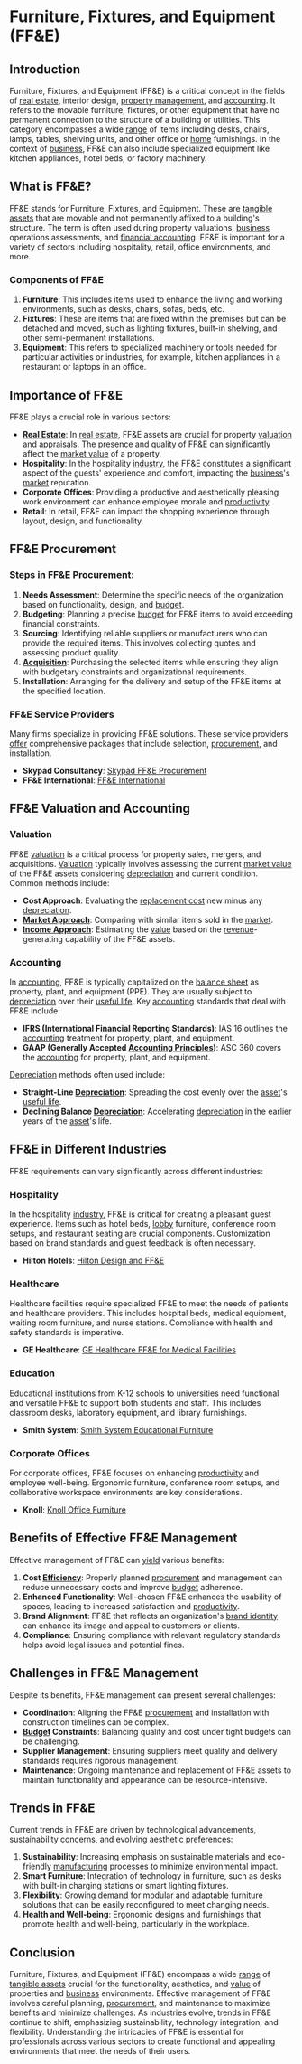 # Furniture, Fixtures, and Equipment (FF&E)

## Introduction
Furniture, Fixtures, and Equipment (FF&E) is a critical concept in the fields of [real estate](../r/real_estate.md), interior design, [property management](../p/property_management.md), and [accounting](../a/accounting.md). It refers to the movable furniture, fixtures, or other equipment that have no permanent connection to the structure of a building or utilities. This category encompasses a wide [range](../r/range.md) of items including desks, chairs, lamps, tables, shelving units, and other office or [home](../h/home.md) furnishings. In the context of [business](../b/business.md), FF&E can also include specialized equipment like kitchen appliances, hotel beds, or factory machinery.

## What is FF&E?

FF&E stands for Furniture, Fixtures, and Equipment. These are [tangible assets](../t/tangible_asset.md) that are movable and not permanently affixed to a building's structure. The term is often used during property valuations, [business](../b/business.md) operations assessments, and [financial accounting](../f/financial_accounting.md). FF&E is important for a variety of sectors including hospitality, retail, office environments, and more.

### Components of FF&E

1. **Furniture**: This includes items used to enhance the living and working environments, such as desks, chairs, sofas, beds, etc.
2. **Fixtures**: These are items that are fixed within the premises but can be detached and moved, such as lighting fixtures, built-in shelving, and other semi-permanent installations.
3. **Equipment**: This refers to specialized machinery or tools needed for particular activities or industries, for example, kitchen appliances in a restaurant or laptops in an office.

## Importance of FF&E

FF&E plays a crucial role in various sectors:

- **[Real Estate](../r/real_estate.md)**: In [real estate](../r/real_estate.md), FF&E assets are crucial for property [valuation](../v/valuation.md) and appraisals. The presence and quality of FF&E can significantly affect the [market value](../m/market_value.md) of a property.
- **Hospitality**: In the hospitality [industry](../i/industry.md), the FF&E constitutes a significant aspect of the guests' experience and comfort, impacting the [business](../b/business.md)'s [market](../m/market.md) reputation.
- **Corporate Offices**: Providing a productive and aesthetically pleasing work environment can enhance employee morale and [productivity](../p/productivity.md).
- **Retail**: In retail, FF&E can impact the shopping experience through layout, design, and functionality.

## FF&E Procurement

### Steps in FF&E Procurement:

1. **Needs Assessment**: Determine the specific needs of the organization based on functionality, design, and [budget](../b/budget.md).
2. **Budgeting**: Planning a precise [budget](../b/budget.md) for FF&E items to avoid exceeding financial constraints.
3. **Sourcing**: Identifying reliable suppliers or manufacturers who can provide the required items. This involves collecting quotes and assessing product quality.
4. **[Acquisition](../a/acquisition.md)**: Purchasing the selected items while ensuring they align with budgetary constraints and organizational requirements.
5. **Installation**: Arranging for the delivery and setup of the FF&E items at the specified location.

### FF&E Service Providers

Many firms specialize in providing FF&E solutions. These service providers [offer](../o/offer.md) comprehensive packages that include selection, [procurement](../p/procurement.md), and installation.
- **Skypad Consultancy**: [Skypad FF&E Procurement](https://www.skypadconsultancy.com/ff-e-procurement)
- **FF&E International**: [FF&E International](https://www.ffneinternational.com)

## FF&E Valuation and Accounting

### Valuation

FF&E [valuation](../v/valuation.md) is a critical process for property sales, mergers, and acquisitions. [Valuation](../v/valuation.md) typically involves assessing the current [market value](../m/market_value.md) of the FF&E assets considering [depreciation](../d/depreciation.md) and current condition. Common methods include:
- **Cost Approach**: Evaluating the [replacement cost](../r/replacement_cost.md) new minus any [depreciation](../d/depreciation.md).
- **[Market Approach](../m/market_approach.md)**: Comparing with similar items sold in the [market](../m/market.md).
- **[Income Approach](../i/income_approach.md)**: Estimating the [value](../v/value.md) based on the [revenue](../r/revenue.md)-generating capability of the FF&E assets.

### Accounting

In [accounting](../a/accounting.md), FF&E is typically capitalized on the [balance sheet](../b/balance_sheet.md) as property, plant, and equipment (PPE). They are usually subject to [depreciation](../d/depreciation.md) over their [useful life](../u/useful_life.md). Key [accounting](../a/accounting.md) standards that deal with FF&E include:
- **IFRS (International Financial Reporting Standards)**: IAS 16 outlines the [accounting](../a/accounting.md) treatment for property, plant, and equipment.
- **GAAP (Generally Accepted [Accounting Principles](../a/accounting_principles.md))**: ASC 360 covers the [accounting](../a/accounting.md) for property, plant, and equipment.

[Depreciation](../d/depreciation.md) methods often used include:
- **Straight-Line [Depreciation](../d/depreciation.md)**: Spreading the cost evenly over the [asset](../a/asset.md)'s [useful life](../u/useful_life.md).
- **Declining Balance [Depreciation](../d/depreciation.md)**: Accelerating [depreciation](../d/depreciation.md) in the earlier years of the [asset](../a/asset.md)'s life.

## FF&E in Different Industries

FF&E requirements can vary significantly across different industries:

### Hospitality

In the hospitality [industry](../i/industry.md), FF&E is critical for creating a pleasant guest experience. Items such as hotel beds, [lobby](../l/lobby.md) furniture, conference room setups, and restaurant seating are crucial components. Customization based on brand standards and guest feedback is often necessary.

- **Hilton Hotels**: [Hilton Design and FF&E](https://design.hilton.com/)

### Healthcare

Healthcare facilities require specialized FF&E to meet the needs of patients and healthcare providers. This includes hospital beds, medical equipment, waiting room furniture, and nurse stations. Compliance with health and safety standards is imperative.

- **GE Healthcare**: [GE Healthcare FF&E for Medical Facilities](https://www.gehealthcare.com/)

### Education

Educational institutions from K-12 schools to universities need functional and versatile FF&E to support both students and staff. This includes classroom desks, laboratory equipment, and library furnishings.

- **Smith System**: [Smith System Educational Furniture](https://smithsystem.com/)

### Corporate Offices

For corporate offices, FF&E focuses on enhancing [productivity](../p/productivity.md) and employee well-being. Ergonomic furniture, conference room setups, and collaborative workspace environments are key considerations.

- **Knoll**: [Knoll Office Furniture](https://www.knoll.com/)

## Benefits of Effective FF&E Management

Effective management of FF&E can [yield](../y/yield.md) various benefits:

1. **Cost [Efficiency](../e/efficiency.md)**: Properly planned [procurement](../p/procurement.md) and management can reduce unnecessary costs and improve [budget](../b/budget.md) adherence.
2. **Enhanced Functionality**: Well-chosen FF&E enhances the usability of spaces, leading to increased satisfaction and [productivity](../p/productivity.md).
3. **Brand Alignment**: FF&E that reflects an organization's [brand identity](../b/brand_identity.md) can enhance its image and appeal to customers or clients.
4. **Compliance**: Ensuring compliance with relevant regulatory standards helps avoid legal issues and potential fines.

## Challenges in FF&E Management

Despite its benefits, FF&E management can present several challenges:

- **Coordination**: Aligning the FF&E [procurement](../p/procurement.md) and installation with construction timelines can be complex.
- **[Budget](../b/budget.md) Constraints**: Balancing quality and cost under tight budgets can be challenging.
- **Supplier Management**: Ensuring suppliers meet quality and delivery standards requires rigorous management.
- **Maintenance**: Ongoing maintenance and replacement of FF&E assets to maintain functionality and appearance can be resource-intensive.

## Trends in FF&E

Current trends in FF&E are driven by technological advancements, sustainability concerns, and evolving aesthetic preferences:

1. **Sustainability**: Increasing emphasis on sustainable materials and eco-friendly [manufacturing](../m/manufacturing.md) processes to minimize environmental impact.
2. **Smart Furniture**: Integration of technology in furniture, such as desks with built-in charging stations or smart lighting fixtures.
3. **Flexibility**: Growing [demand](../d/demand.md) for modular and adaptable furniture solutions that can be easily reconfigured to meet changing needs.
4. **Health and Well-being**: Ergonomic designs and furnishings that promote health and well-being, particularly in the workplace.

## Conclusion

Furniture, Fixtures, and Equipment (FF&E) encompass a wide [range](../r/range.md) of [tangible assets](../t/tangible_asset.md) crucial for the functionality, aesthetics, and [value](../v/value.md) of properties and [business](../b/business.md) environments. Effective management of FF&E involves careful planning, [procurement](../p/procurement.md), and maintenance to maximize benefits and minimize challenges. As industries evolve, trends in FF&E continue to shift, emphasizing sustainability, technology integration, and flexibility. Understanding the intricacies of FF&E is essential for professionals across various sectors to create functional and appealing environments that meet the needs of their users.